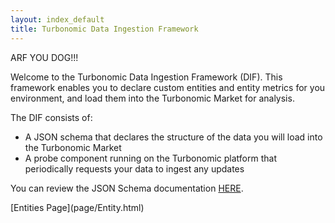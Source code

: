 ```yaml
---
layout: index_default
title: Turbonomic Data Ingestion Framework
---
```


ARF YOU DOG!!!

Welcome to the Turbonomic Data Ingestion Framework (DIF). This framework 
enables you to declare custom entities and entity metrics for you environment, 
and load them 
into the Turbonomic Market for analysis. 

The DIF consists of:
* A JSON schema that declares the structure of the data you will load into the Turbonomic Market
* A probe component running on the Turbonomic platform that periodically requests your data to ingest any updates

<p>You can review the JSON Schema documentation 
<a href="docson-master/public/index.html#./dif-total-schema.json">HERE</a>.</p>
<!--
<p><a href="http://www.cudspan.net">ARF PAGE</a></p>
<p><a href="docson-master/public/index.html#./dif-total-schema.json">WOOF DOCSON</a></p>
-->
[Entities Page](page/Entity.html)
